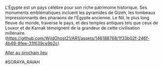 L'Égypte est un pays célèbre pour son riche patrimoine historique. Ses monuments emblématiques incluent les pyramides de Gizeh, les tombeaux impressionnants des pharaons de l'Égypte ancienne. Le Nil, le plus long fleuve du monde, traverse le pays, et des temples antiques tels que ceux de Louxor et de Karnak témoignent de la grandeur de cette civilisation millénaire.
(https://github.com/WildGhost21/AR1/assets/146188768/1f33b02f-246f-4b49-8fee-31f639ce9b2c)

[Aller au prochain lieu](https://github.com/WildGhost21/AR1/blob/main/Neant.md)

#SORAYA_RAIAH
